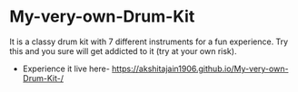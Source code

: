 # My-very-own-Drum-Kit
It is a classy drum kit with 7 different instruments for a fun experience. Try this and you sure will get addicted to it (try at your own risk).
- Experience it live here- https://akshitajain1906.github.io/My-very-own-Drum-Kit-/
